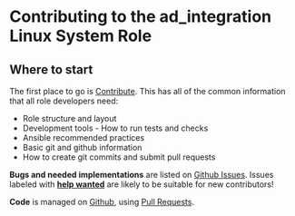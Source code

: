 Contributing to the ad_integration Linux System Role
====================================================

Where to start
--------------

The first place to go is [Contribute](https://linux-system-roles.github.io/contribute.html).
This has all of the common information that all role developers need:

* Role structure and layout
* Development tools - How to run tests and checks
* Ansible recommended practices
* Basic git and github information
* How to create git commits and submit pull requests

**Bugs and needed implementations** are listed on
[Github Issues](https://github.com/linux-system-roles/ad_integration/issues).
Issues labeled with
[**help wanted**](https://github.com/linux-system-roles/ad_integration/issues?q=is%3Aissue+is%3Aopen+label%3A%22help+wanted%22)
are likely to be suitable for new contributors!

**Code** is managed on [Github](https://github.com/linux-system-roles/ad_integration), using
[Pull Requests](https://help.github.com/en/github/collaborating-with-issues-and-pull-requests/about-pull-requests).

